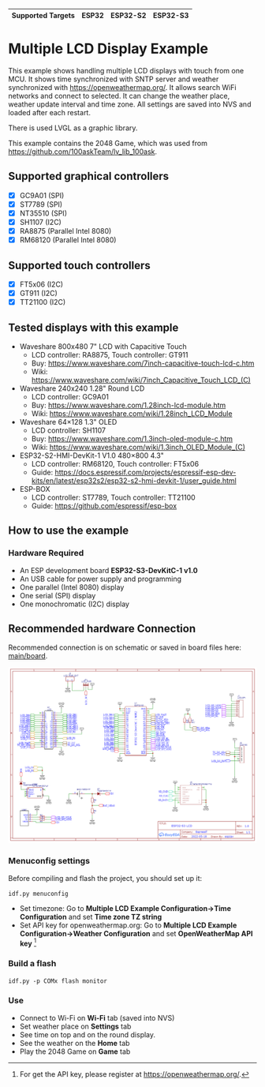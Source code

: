 | Supported Targets | ESP32 | ESP32-S2 | ESP32-S3 |
| ----------------- | ----- | -------- | -------- |


# Multiple LCD Display Example

This example shows handling multiple LCD displays with touch from one MCU. It shows time synchronized with SNTP server and weather synchronized with https://openweathermap.org/. It allows search WiFi networks and connect to selected. It can change the weather place, weather update interval and time zone. All settings are saved into NVS and loaded after each restart.

There is used LVGL as a graphic library.

This example contains the 2048 Game, which was used from https://github.com/100askTeam/lv_lib_100ask.

## Supported graphical controllers

- [x] GC9A01 (SPI)
- [x] ST7789 (SPI)
- [x] NT35510 (SPI)
- [x] SH1107 (I2C)
- [x] RA8875 (Parallel Intel 8080)
- [x] RM68120 (Parallel Intel 8080)

## Supported touch controllers

- [x] FT5x06 (I2C)
- [x] GT911 (I2C)
- [x] TT21100 (I2C)

## Tested displays with this example

* Waveshare 800x480 7" LCD with Capacitive Touch
    * LCD controller: RA8875, Touch controller: GT911
    * Buy: https://www.waveshare.com/7inch-capacitive-touch-lcd-c.htm
    * Wiki: https://www.waveshare.com/wiki/7inch_Capacitive_Touch_LCD_(C)
* Waveshare 240x240 1.28" Round LCD
    * LCD controller: GC9A01
    * Buy: https://www.waveshare.com/1.28inch-lcd-module.htm
    * Wiki: https://www.waveshare.com/wiki/1.28inch_LCD_Module
* Waveshare 64×128 1.3" OLED
    * LCD controller: SH1107
    * Buy: https://www.waveshare.com/1.3inch-oled-module-c.htm
    * Wiki: https://www.waveshare.com/wiki/1.3inch_OLED_Module_(C)
* ESP32-S2-HMI-DevKit-1 V1.0 480×800 4.3" 
    * LCD controller: RM68120, Touch controller: FT5x06
    * Guide: https://docs.espressif.com/projects/espressif-esp-dev-kits/en/latest/esp32s2/esp32-s2-hmi-devkit-1/user_guide.html
* ESP-BOX
    * LCD controller: ST7789, Touch controller: TT21100
    * Guide: https://github.com/espressif/esp-box

## How to use the example

### Hardware Required

* An ESP development board **ESP32-S3-DevKitC-1 v1.0**
* An USB cable for power supply and programming
* One parallel (Intel 8080) display
* One serial (SPI) display
* One monochromatic (I2C) display

## Recommended hardware Connection

Recommended connection is on schematic or saved in board files here: [main/board](main/board).

<img src="doc/hardware/schematic.png">

### Menuconfig settings

Before compiling and flash the project, you should set up it:

```
idf.py menuconfig
```

* Set timezone: Go to **Multiple LCD Example Configuration->Time Configuration** and set **Time zone TZ string**
* Set API key for openweathermap.org: Go to **Multiple LCD Example Configuration->Weather Configuration** and set **OpenWeatherMap API key** [^1]

[^1]: For get the API key, please register at https://openweathermap.org/.

### Build a flash

```
idf.py -p COMx flash monitor
```

### Use

* Connect to Wi-Fi on **Wi-Fi** tab (saved into NVS)
* Set weather place on **Settings** tab
* See time on top and on the round display.
* See the weather on the **Home** tab
* Play the 2048 Game on **Game** tab


